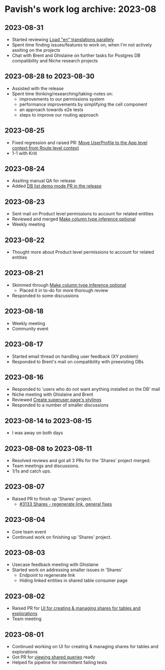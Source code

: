 # Pavish's work log archive: 2023-08

## 2023-08-31
* Started reviewing [Load "en" translations parallely](https://github.com/centerofci/mathesar/pull/3102) 
* Spent time finding issues/features to work on, when I'm not actively assiting on the projects
* Chat with Brent and Ghislaine on further tasks for Postgres DB compatibility and Niche research projects

## 2023-08-28 to 2023-08-30
* Assisted with the release
* Spent time thinking/researching/taking-notes on:
  - improvements to our permissions system
  - performance improvements by simplifying the cell component
  - an approach towards e2e tests
  - steps to improve our routing approach

## 2023-08-25
* Fixed regression and raised PR: [Move UserProfile to the App level context from Route level context](https://github.com/centerofci/mathesar/pull/3175)
* 1-1 with Kriti

## 2023-08-24
* Assiting manual QA for release
* Added [DB list demo mode PR in the release](https://github.com/centerofci/mathesar/pull/3171)

## 2023-08-23
* Sent mail on Product level permissions to account for related entities
* Reviewed and merged [Make column type inference optional](https://github.com/centerofci/mathesar/pull/3050)
* Weekly meeting

## 2023-08-22
* Thought more about Product level permissions to account for related entities

## 2023-08-21
* Skimmed through [Make column type inference optional](https://github.com/centerofci/mathesar/pull/3050)
  - Placed it in to-do for more thorough review
* Responded to some discussions

## 2023-08-18
* Weekly meeting
* Community event

## 2023-08-17
* Started email thread on handling user feedback (XY problem)
* Responded to Brent's mail on compatibility with preexisting DBs

## 2023-08-16
* Responded to 'users who do not want anything installed on the DB' mail
* Niche meeting with Ghislaine and Brent
* Reviewed [Create superuser page's stylings](https://github.com/centerofci/mathesar/pull/3131)
* Responded to a number of smaller discussions

## 2023-08-14 to 2023-08-15
* I was away on both days

## 2023-08-08 to 2023-08-11
* Resolved reviews and got all 3 PRs for the 'Shares' project merged.
* Team meetings and discussions.
* 1/1s and catch ups.

## 2023-08-07
* Raised PR to finish up 'Shares' project.
  - [#3133 Shares - regenerate link, general fixes](https://github.com/centerofci/mathesar/pull/3133)

## 2023-08-04
* Core team event
* Continued work on finishing up 'Shares' project.

## 2023-08-03
* Usecase feedback meeting with Ghislaine
* Started work on addressing smaller issues in 'Shares'
  - Endpoint to regenerate link
  - Hiding linked entities in shared table consumer page

## 2023-08-02
* Raised PR for [UI for creating & managing shares for tables and explorations](https://github.com/centerofci/mathesar/pull/3127)
* Team meeting

## 2023-08-01
* Continued working on UI for creating & managing shares for tables and explorations
* Got PR for [viewing shared queries](https://github.com/centerofci/mathesar/pull/3113) ready
* Helped fix pipeline for intermittent failing tests
